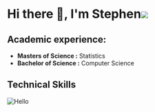 # Hi there 👋, I'm Stephen![](https://via.placeholder.com/15/008000/000000?text=+) 
## Academic experience:
- **Masters of Science :** Statistics
- **Bachelor of Science :** Computer Science
## Technical Skills
![Hello](https://github.com/Stephen-Data-Engineer-Public/Content/blob/main/Blank%20diagram%20(26).png?raw=true)
<!--
**Stephen-Data-Engineer-Public/Stephen-Data-Engineer-Public** is a ✨ _special_ ✨ repository because its `README.md` (this file) appears on your GitHub profile.

Here are some ideas to get you started:

- 🔭 I’m currently working on ...
- 🌱 I’m currently learning ...
- 👯 I’m looking to collaborate on ...
- 🤔 I’m looking for help with ...
- 💬 Ask me about ...
- 📫 How to reach me: ...
- 😄 Pronouns: ...
- ⚡ Fun fact: ...
-->
